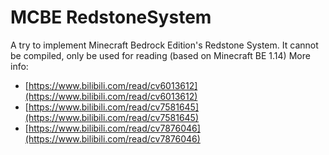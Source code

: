 # MCBE RedstoneSystem

A try to implement Minecraft Bedrock Edition's Redstone System.
It cannot be compiled, only be used for reading (based on Minecraft BE 1.14)
More info:

- [https://www.bilibili.com/read/cv6013612](https://www.bilibili.com/read/cv6013612)
- [https://www.bilibili.com/read/cv7581645](https://www.bilibili.com/read/cv7581645)
- [https://www.bilibili.com/read/cv7876046](https://www.bilibili.com/read/cv7876046)